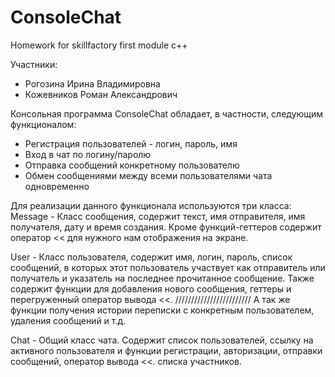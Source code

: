 # ConsoleChat
Homework for skillfactory first module c++

Участники:
- Рогозина Ирина Владимировна
- Кожевников Роман Александрович

Консольная программа ConsoleChat обладает, в частности, следующим функционалом:

- Регистрация пользователей - логин, пароль, имя
- Вход в чат по логину/паролю
- Отправка сообщений конкретному пользователю
- Обмен сообщениями между всеми пользователями чата одновременно

Для реализации данного функционала используются три класса:
Message - Класс сообщения, содержит текст, имя отправителя, имя получателя, дату и время создания. 
Кроме функций-геттеров содержит оператор << для нужного нам отображения на экране.

User - Класс пользователя, содержит имя, логин, пароль, список сообщений, в которых этот пользователь 
участвует как отправитель или получатель и указатель на последнее прочитанное сообщение.
Также содержит функции для добавления нового сообщения, геттеры и перегруженный оператор вывода <<.
////////////////////////
А так же функции получения истории переписки с конкретным пользователем, удаления сообщений и т.д. 

Chat - Общий класс чата. Содержит список пользователей, ссылку на активного пользователя и функции регистрации,
 авторизации, отправки сообщений, оператор вывода <<. списка участников.
 
 
